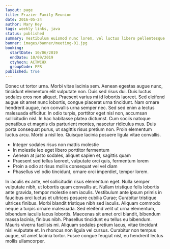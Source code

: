 ```yaml
---
layout: page
title: Frazier Family Reunion
date: 2016-05-24
author: Mary Key
tags: weekly links, java
status: published
summary: Vestibulum euismod nunc lorem, vel luctus libero pellentesque vel. Morbi.
banner: images/banner/meeting-01.jpg
booking:
  startDate: 10/06/2019
  endDate: 10/09/2019
  ctyhocn: ACTWCHX
  groupCode: FFR
published: true
---
```

Donec ut tortor urna. Morbi vitae lacinia sem. Aenean egestas augue nunc, tincidunt elementum elit vulputate non. Duis sed risus dui. Duis luctus sodales eros non aliquet. Praesent varius mi id lobortis laoreet. Sed eleifend augue sit amet nunc lobortis, congue placerat urna tincidunt. Nam ornare hendrerit augue, non convallis urna semper nec. Sed sed enim a lectus malesuada efficitur.
In odio turpis, porttitor eget nisl non, accumsan sollicitudin nisl. In hac habitasse platea dictumst. Cum sociis natoque penatibus et magnis dis parturient montes, nascetur ridiculus mus. Duis porta consequat purus, ut sagittis risus pretium non. Proin elementum luctus arcu. Morbi a nisl leo. Quisque lacinia posuere ligula vitae convallis.

* Integer sodales risus non mattis molestie
* In molestie leo eget libero porttitor fermentum
* Aenean at justo sodales, aliquet sapien et, sagittis quam
* Praesent sed tellus laoreet, vulputate orci quis, fermentum lorem
* Proin a odio at risus mollis consequat vel vel diam
* Phasellus vel odio tincidunt, ornare orci imperdiet, tempor lorem.

In iaculis ex ante, vel sollicitudin risus elementum eget. Nulla semper vulputate nibh, ut lobortis quam convallis at. Nullam tristique felis lobortis ante gravida, tempor molestie sem iaculis. Vestibulum ante ipsum primis in faucibus orci luctus et ultrices posuere cubilia Curae; Curabitur tristique ultrices finibus. Morbi blandit tristique nibh sed iaculis. Aliquam commodo neque a turpis ornare malesuada. Sed eleifend velit ut urna elementum, bibendum iaculis lacus lobortis. Maecenas sit amet orci blandit, bibendum massa lacinia, finibus nibh. Phasellus tincidunt eu tellus eu bibendum. Mauris viverra facilisis mi. Aliquam sodales pretium lacus, vitae tincidunt nisl vulputate et. In rhoncus non ligula vel cursus. Curabitur non tempus augue, sit amet lacinia tortor. Fusce congue feugiat nisl, eu hendrerit lectus mollis ullamcorper.
